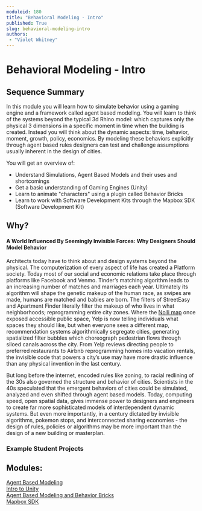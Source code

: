 ```yaml
---
moduleid: 180
title: "Behavioral Modeling - Intro"
published: True
slug: behavioral-modeling-intro
authors:
 - "Violet Whitney"
---
```



# Behavioral Modeling - Intro
## Sequence Summary
In this module you will learn how to simulate behavior using a gaming engine and a framework called agent based modeling.
You will learn to think of the systems beyond the typical 3d Rhino model: which captures only the physical 3 dimensions in a specific moment in time when the building is created. Instead you will think about the dynamic aspects: time, behavior, moment, growth, policy, economics. By modeling these behaviors explicitly through agent based rules designers can test and challenge assumptions usually inherent in the design of cities. 

You will get an overview of:
- Understand Simulations, Agent Based Models and their uses and shortcomings
- Get a basic understanding of Gaming Engines (Unity)
- Learn to animate "characters" using a plugin called Behavior Bricks
- Learn to work with Software Development Kits through the Mapbox SDK (Software Development Kit)

## Why?
#### A World Influenced By Seemingly Invisible Forces: Why Designers Should Model Behavior
Architects today have to think about and design systems beyond the physical.
The computerization of every aspect of life has created a Platform society. Today most of our social and economic relations take place through platforms like Facebook and Venmo. Tinder’s matching algorithm leads to an increasing number of matches and marriages each year. Ultimately its algorithm will shape the genetic makeup of the human race, as swipes are made, humans are matched and babies are born. The filters of StreetEasy and Apartment Finder literally filter the makeup of who lives in what neighborhoods; reprogramming entire city zones. Where the [Nolli map](https://en.wikipedia.org/wiki/Giambattista_Nolli) once exposed accessible public space, Yelp is now telling individuals what spaces they should like, but when everyone sees a different map, recommendation systems algorithmically segregate cities, generating spatialized filter bubbles which choreograph pedestrian flows through siloed canals across the city. From Yelp reviews directing people to preferred restaurants to Airbnb reprogramming homes into vacation rentals, the invisible code that powers a city’s use may have more drastic influence than any physical invention in the last century.  

But long before the internet, encoded rules like zoning, to racial redlining of the 30s also governed the structure and behavior of cities. Scientists in the 40s speculated that the emergent behaviors of cities could be simulated, analyzed and even shifted through agent based models. Today, computing speed, open spatial data, gives immense power to designers and engineers to create far more sophisticated models of interdependent dynamic systems. But even more importantly, in a century dictated by invisible algorithms, pokemon stops, and interconnected sharing economies - the design of rules, policies or algorithms may be more important than the design of a new building or masterplan. 

### Example Student Projects


## Modules:
[Agent Based Modeling](181-Unity-and-Agent-Based-Models.md)    
[Intro to Unity](182-Intro-To-Unity.md)    
[Agent Based Modeling and Behavior Bricks](183-Agent-Based-Populations-and-Behavior-Bricks.md)    
[Mapbox SDK](184-Mapbox-SDK-and-Routing.md)    
